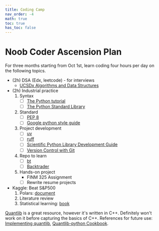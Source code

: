 ```yaml
---
title: Coding Camp
nav_order: -4
math: true
toc: true
has_toc: false
---
```


# Noob Coder Ascension Plan

For three months starting from Oct 1st, learn coding four hours per day on the following topics.

- (2h) DSA (Edx, leetcode) - for interviews
  - [UCSDx Algorithms and Data Structures](./algsx)
- (2h) Industrial practice
  1. Syntax
      - [ ] [The Python tutorial](https://docs.python.org/3/tutorial/index.html)
      - [ ] [The Python Standard Library](https://docs.python.org/3/library/index.html)
  2. Standard
      - [ ] [PEP 8](https://peps.python.org/pep-0008/)
      - [ ] [Google python style guide](https://google.github.io/styleguide/pyguide.html)
  3. Project development
      - [ ] [uv](https://docs.astral.sh/uv/guides/projects/)
      - [ ] [ruff](https://docs.astral.sh/ruff/)
      - [ ] [Scientific Python Library Development Guide](https://learn.scientific-python.org/development/)
      - [ ] [Version Control with Git](https://swcarpentry.github.io/git-novice/)
  4. Repo to learn
      - [ ] [bt](https://github.com/pmorissette/bt)
      - [ ] [Backtrader](https://github.com/mementum/backtrader)
  5. Hands-on project
      - FINM 325 Assignment
      - [ ] Rewrite resume projects
- Kaggle: Beat S&P500
  1. Polars: [document](https://docs.pola.rs/api/python/stable/reference/index.html)
  2. Literature review
  3. Statistical learning: [book](./prep-41902)

[Quantlib](https://github.com/lballabio/QuantLib) is a great resource, however it's written in C++. Definitely won't work on it before capturing the basics of C++. References for future use: [Implementing quantlib](/pdf/implementingquantlib.pdf), [Quantlib-python Cookbook](/pdf/quantlibpythoncookbook.pdf).